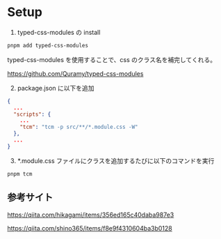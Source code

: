 # Setup

1. typed-css-modules の install

```sh
pnpm add typed-css-modules
```

typed-css-modules を使用することで、css のクラス名を補完してくれる。

https://github.com/Quramy/typed-css-modules

2. package.json に以下を追加

```json
{
  ...
  "scripts": {
    ...
    "tcm": "tcm -p src/**/*.module.css -W"
  },
  ...
}
```

3. \*.module.css ファイルにクラスを追加するたびに以下のコマンドを実行

```sh
pnpm tcm
```

## 参考サイト

https://qiita.com/hikagami/items/356ed165c40daba987e3

https://qiita.com/shino365/items/f8e9f4310604ba3b0128
